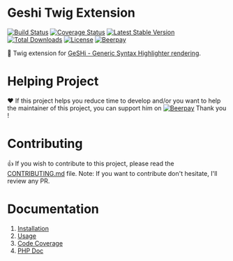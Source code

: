 Geshi Twig Extension
=======================

[![Build Status](https://travis-ci.org/neilime/geshi-twig-extension.svg?branch=master)](https://travis-ci.org/neilime/geshi-twig-extension)
[![Coverage Status](https://coveralls.io/repos/github/neilime/geshi-twig-extension/badge.svg)](https://coveralls.io/github/neilime/geshi-twig-extension)
[![Latest Stable Version](https://poser.pugx.org/neilime/geshi-twig-extension/v/stable)](https://packagist.org/packages/neilime/geshi-twig-extension)
[![Total Downloads](https://poser.pugx.org/neilime/geshi-twig-extension/downloads)](https://packagist.org/packages/neilime/geshi-twig-extension)
[![License](https://poser.pugx.org/neilime/geshi-twig-extension/license)](https://packagist.org/packages/neilime/geshi-twig-extension)
[![Beerpay](https://beerpay.io/neilime/geshi-twig-extension/badge.svg)](https://beerpay.io/neilime/geshi-twig-extension) 

📢 Twig extension for [GeSHi - Generic Syntax Highlighter rendering](http://qbnz.com/highlighter/index.php).

# Helping Project

❤️ If this project helps you reduce time to develop and/or you want to help the maintainer of this project, you can support him on [![Beerpay](https://beerpay.io/neilime/geshi-twig-extension/badge.svg)](https://beerpay.io/neilime/php-css-lint) Thank you !

# Contributing

👍 If you wish to contribute to this project, please read the [CONTRIBUTING.md](CONTRIBUTING.md) file. Note: If you want to contribute don't hesitate, I'll review any PR.

# Documentation

1. [Installation](https://github.com/neilime/geshi-twig-extension/wiki/Installation)
2. [Usage](https://github.com/neilime/geshi-twig-extension/wiki/Usage)
3. [Code Coverage](https://coveralls.io/github/neilime/geshi-twig-extension)
4. [PHP Doc](https://neilime.github.io/geshi-twig-extension/phpdoc)
